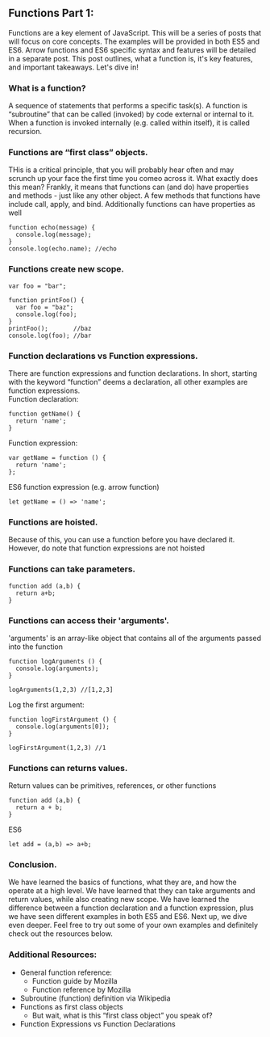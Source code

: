 ## Functions Part 1:
Functions are a key element of JavaScript.  This will be a series of posts that will focus on core concepts. The examples will be provided in both ES5 and ES6. Arrow functions and ES6 specific syntax and features will be detailed in a separate post. This post outlines, what a function is, it's key features, and important takeaways. Let's dive in!

### What is a function?
A sequence of statements that performs a specific task(s). A function is “subroutine” that can be called (invoked) by code external or internal to it.  When a function is invoked internally (e.g. called within itself), it is called recursion. 

### Functions are “first class” objects.
THis is a critical principle, that you will probably hear often and may scrunch up your face the first time you comeo across it. What exactly does this mean? Frankly, it means that functions can (and do) have properties and methods - just like any other object. A few methods that functions have include call, apply, and bind.  Additionally functions can have properties as well
```
function echo(message) {
  console.log(message);
}
console.log(echo.name); //echo
```

### Functions create new scope.
```
var foo = "bar";

function printFoo() {
  var foo = "baz";
  console.log(foo);
}
printFoo();       //baz
console.log(foo); //bar
```

### Function declarations vs Function expressions.
There are function expressions and function declarations. In short, starting with the keyword “function” deems a declaration, all other examples are function expressions.  
Function declaration:
``` 
function getName() {
  return 'name';
}
```
Function expression:
``` 
var getName = function () {
  return 'name';
};
```

ES6 function expression (e.g. arrow function)
```
let getName = () => 'name';
```

### Functions are hoisted.  
Because of this, you can use a function before you have declared it.  However, do note that function expressions are not hoisted

### Functions can take parameters.  
``` 
function add (a,b) {
  return a+b;
}
```

### Functions can access their 'arguments'.
'arguments' is an array-like object that contains all of the arguments passed into the function 
```
function logArguments () {
  console.log(arguments);
}

logArguments(1,2,3) //[1,2,3]
```
Log the first argument:
```
function logFirstArgument () {
  console.log(arguments[0]);
}

logFirstArgument(1,2,3) //1
```

### Functions can returns values.
Return values can be primitives, references, or other functions
```
function add (a,b) { 
  return a + b;
}
```
ES6
```
let add = (a,b) => a+b;
```

### Conclusion.
We have learned the basics of functions, what they are, and how the operate at a high level. We have learned that they can take arguments and return values, while also creating new scope.  We have learned the difference between a function declaration and a function expression, plus we have seen different examples in both ES5 and ES6. Next up, we dive even deeper. Feel free to try out some of your own examples and definitely check out the resources below. 

### Additional Resources:
- General function reference:
  - Function guide by Mozilla
  - Function reference by Mozilla
- Subroutine (function) definition via Wikipedia
- Functions as first class objects
  - But wait, what is this “first class object” you speak of? 
- Function Expressions vs Function Declarations
